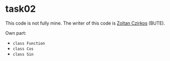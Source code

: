 # task02

This code is not fully mine. The writer of this code is [Zoltan Czirkos](http://www.eet.bme.hu/~czirkos/) (BUTE).

Own part: 
* ```class Function```
* ```class Cos```
* ```class Sin```
